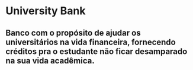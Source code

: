 <head>
  <meta charset="utf-8"/>
  <h1>University Bank</h1>
  <h2>Banco com o propósito de ajudar os universitários na vida financeira, fornecendo créditos pra o estudante não ficar desamparado na sua vida acadêmica.</h2> 

</head>
 <body>

 </body>
</html>
